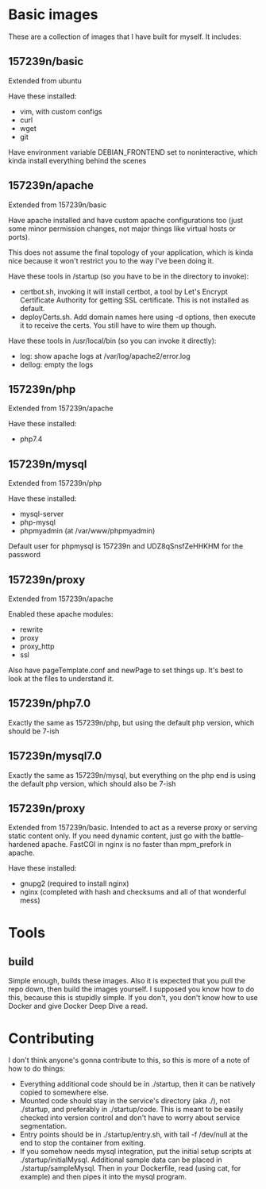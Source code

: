 # Basic images

These are a collection of images that I have built for myself. It includes:

## 157239n/basic

Extended from ubuntu

Have these installed:
- vim, with custom configs
- curl
- wget
- git

Have environment variable DEBIAN_FRONTEND set to noninteractive, which kinda install everything behind the scenes

## 157239n/apache

Extended from 157239n/basic

Have apache installed and have custom apache configurations too (just some minor permission changes, not major things like virtual hosts or ports).

This does not assume the final topology of your application, which is kinda nice because it won't restrict you to the way I've been doing it.

Have these tools in /startup (so you have to be in the directory to invoke):
- certbot.sh, invoking it will install certbot, a tool by Let's Encrypt Certificate Authority for getting SSL certificate. This is not installed as default.
- deployCerts.sh. Add domain names here using -d options, then execute it to receive the certs. You still have to wire them up though.

Have these tools in /usr/local/bin (so you can invoke it directly):
- log: show apache logs at /var/log/apache2/error.log
- dellog: empty the logs

## 157239n/php

Extended from 157239n/apache

Have these installed:
- php7.4

## 157239n/mysql

Extended from 157239n/php

Have these installed:
- mysql-server
- php-mysql
- phpmyadmin (at /var/www/phpmyadmin)

Default user for phpmysql is 157239n and UDZ8qSnsfZeHHKHM for the password

## 157239n/proxy

Extended from 157239n/apache

Enabled these apache modules:
- rewrite
- proxy
- proxy_http
- ssl

Also have pageTemplate.conf and newPage to set things up. It's best to look at the files to understand it.

## 157239n/php7.0

Exactly the same as 157239n/php, but using the default php version, which should be 7-ish

## 157239n/mysql7.0

Exactly the same as 157239n/mysql, but everything on the php end is using the default php version, which should also be 7-ish

## 157239n/proxy

Extended from 157239n/basic. Intended to act as a reverse proxy or serving static content only. If you need dynamic content, just go with the battle-hardened apache. FastCGI in nginx is no faster than mpm_prefork in apache.

Have these installed:
- gnupg2 (required to install nginx)
- nginx (completed with hash and checksums and all of that wonderful mess)

# Tools

## build

Simple enough, builds these images. Also it is expected that you pull the repo down, then build the images yourself. I supposed you know how to do this, because this is stupidly simple. If you don't, you don't know how to use Docker and give Docker Deep Dive a read.

# Contributing

I don't think anyone's gonna contribute to this, so this is more of a note of how to do things:
- Everything additional code should be in ./startup, then it can be natively copied to somewhere else.
- Mounted code should stay in the service's directory (aka ./), not ./startup, and preferably in ./startup/code. This is meant to be easily checked into version control and don't have to worry about service segmentation.
- Entry points should be in ./startup/entry.sh, with tail -f /dev/null at the end to stop the container from exiting.
- If you somehow needs mysql integration, put the initial setup scripts at ./startup/initialMysql. Additional sample data can be placed in ./startup/sampleMysql. Then in your Dockerfile, read (using cat, for example) and then pipes it into the mysql program.

